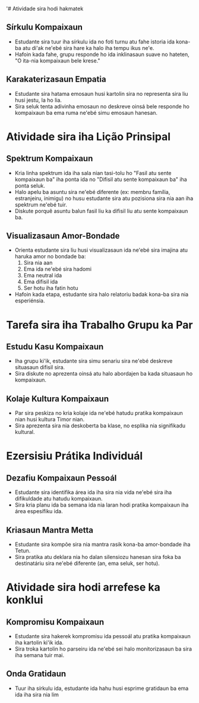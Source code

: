 '# Atividade sira hodi hakmatek

## Sírkulu Kompaixaun
- Estudante sira tuur iha sírkulu ida no foti turnu atu fahe istoria ida kona-ba atu di'ak ne'ebé sira hare ka halo iha tempu ikus ne'e.
- Hafoin kada fahe, grupu responde ho ida inklinasaun suave no hateten, "O ita-nia kompaixaun bele krese."

## Karakaterizasaun Empatia
- Estudante sira hatama emosaun husi kartolin sira no representa sira liu husi jestu, la ho lia.
- Sira seluk tenta adivinha emosaun no deskreve oinsá bele responde ho kompaixaun ba ema ruma ne'ebé simu emosaun hanesan.

# Atividade sira iha Lição Prinsipal

## Spektrum Kompaixaun
- Kria linha spektrum ida iha sala nian tasi-tolu ho "Fasil atu sente kompaixaun ba" iha ponta ida no "Difisil atu sente kompaixaun ba" iha ponta seluk.
- Halo apelu ba asuntu sira ne'ebé diferente (ex: membru família, estranjeiru, inimigu) no husu estudante sira atu pozisiona sira nia aan iha spektrum ne'ebé tuir.
- Diskute porquê asuntu balun fasil liu ka difisil liu atu sente kompaixaun ba.

## Visualizasaun Amor-Bondade
- Orienta estudante sira liu husi visualizasaun ida ne'ebé sira imajina atu haruka amor no bondade ba:
  1. Sira nia aan
  2. Ema ida ne'ebé sira hadomi
  3. Ema neutral ida
  4. Ema difisil ida
  5. Ser hotu iha fatin hotu
- Hafoin kada etapa, estudante sira halo relatoriu badak kona-ba sira nia esperiénsia.

# Tarefa sira iha Trabalho Grupu ka Par

## Estudu Kasu Kompaixaun
- Iha grupu ki'ik, estudante sira simu senariu sira ne'ebé deskreve situasaun difisil sira.
- Sira diskute no aprezenta oinsá atu halo abordajen ba kada situasaun ho kompaixaun.

## Kolaje Kultura Kompaixaun
- Par sira peskiza no kria kolaje ida ne'ebé hatudu pratika kompaixaun nian husi kultura Timor nian.
- Sira aprezenta sira nia deskoberta ba klase, no esplika nia signifikadu kultural.

# Ezersisiu Prátika Individuál

## Dezafiu Kompaixaun Pessoál
- Estudante sira identifika área ida iha sira nia vida ne'ebé sira iha difikuldade atu hatudu kompaixaun.
- Sira kria planu ida ba semana ida nia laran hodi pratika kompaixaun iha área espesífiku ida.

## Kriasaun Mantra Metta
- Estudante sira kompõe sira nia mantra rasik kona-ba amor-bondade iha Tetun.
- Sira pratika atu deklara nia ho dalan silensiozu hanesan sira foka ba destinatáriu sira ne'ebé diferente (an, ema seluk, ser hotu).

# Atividade sira hodi arrefese ka konklui

## Kompromisu Kompaixaun
- Estudante sira hakerek kompromisu ida pessoál atu pratika kompaixaun iha kartolin ki'ik ida.
- Sira troka kartolin ho parseiru ida ne'ebé sei halo monitorizasaun ba sira iha semana tuir mai.

## Onda Gratidaun
- Tuur iha sírkulu ida, estudante ida hahu husi esprime gratidaun ba ema ida iha sira nia lim